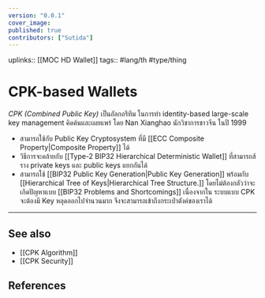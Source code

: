 ```yaml
---
version: "0.0.1"
cover_image:
published: true
contributors: ["Sutida"]
---
```

uplinks:: [[MOC HD Wallet]]
tags:: #lang/th #type/thing

# CPK-based Wallets
*CPK (Combined Public Key)* เป็นอัลกอรึทึม ในการทำ identity-based large-scale key management  คิดค้นและเผยแพร่ โดย Nan Xianghao นักวิชาการชาวจีน ในปี 1999 
- สามารถใช้กับ Public Key Cryptosystem ที่มี [[ECC Composite Property|Composite Property]] ได้
- วิธีการจะคล้ายกับ [[Type-2 BIP32 Hierarchical Deterministic Wallet]] ที่สามารถส้ราง private keys และ public keys แยกกันได้ 
- สามารถใช้ [[BIP32 Public Key Generation|Public Key Generation]] พร้อมกับ [[Hierarchical Tree of Keys|Hierarchical Tree Structure.]] โดยไม่ต้องกลัวว่าจะเกิดปัญหาแบบ  [[BIP32 Problems and Shortcomings]] เนื่องจากใน ระบบแบบ CPK จะต้องมี Key หลุดออกไปจำนวนมาก จึงจะสามารถเข้าถึงกระเป๋าตังค์ของเราได้

---
## See also
- [[CPK Algorithm]]
- [[CPK Security]]
## References

